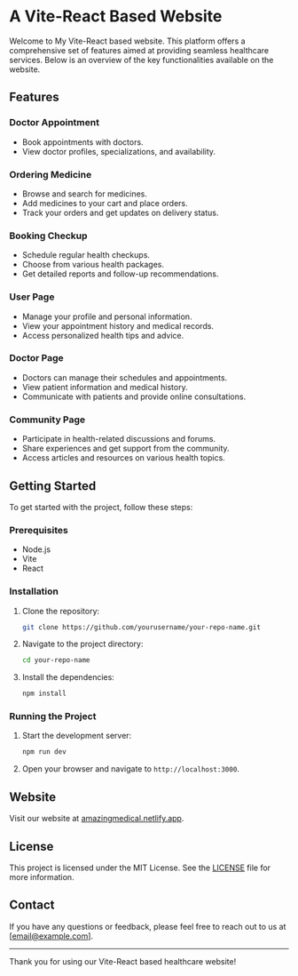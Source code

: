 # A Vite-React Based Website

Welcome to My Vite-React based website. This platform offers a comprehensive set of features aimed at providing seamless healthcare services. Below is an overview of the key functionalities available on the website.

## Features

### Doctor Appointment
- Book appointments with doctors.
- View doctor profiles, specializations, and availability.

### Ordering Medicine
- Browse and search for medicines.
- Add medicines to your cart and place orders.
- Track your orders and get updates on delivery status.

### Booking Checkup
- Schedule regular health checkups.
- Choose from various health packages.
- Get detailed reports and follow-up recommendations.

### User Page
- Manage your profile and personal information.
- View your appointment history and medical records.
- Access personalized health tips and advice.

### Doctor Page
- Doctors can manage their schedules and appointments.
- View patient information and medical history.
- Communicate with patients and provide online consultations.

### Community Page
- Participate in health-related discussions and forums.
- Share experiences and get support from the community.
- Access articles and resources on various health topics.

## Getting Started

To get started with the project, follow these steps:

### Prerequisites
- Node.js
- Vite
- React

### Installation
1. Clone the repository:
    ```sh
    git clone https://github.com/yourusername/your-repo-name.git
    ```
2. Navigate to the project directory:
    ```sh
    cd your-repo-name
    ```
3. Install the dependencies:
    ```sh
    npm install
    ```

### Running the Project
1. Start the development server:
    ```sh
    npm run dev
    ```
2. Open your browser and navigate to `http://localhost:3000`.

## Website

Visit our website at [amazingmedical.netlify.app](https://amazingmedical.netlify.app).

## License

This project is licensed under the MIT License. See the [LICENSE](LICENSE) file for more information.

## Contact

If you have any questions or feedback, please feel free to reach out to us at [email@example.com].

---

Thank you for using our Vite-React based healthcare website!
